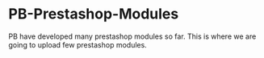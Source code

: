 # PB-Prestashop-Modules
PB have developed many prestashop modules so far. This is where we are going to upload few prestashop modules. 
